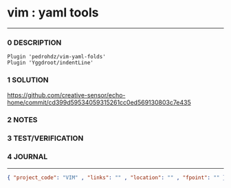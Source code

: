 # vim : yaml tools
--------------------------------
### 0 DESCRIPTION
```
Plugin 'pedrohdz/vim-yaml-folds'
Plugin 'Yggdroot/indentLine'
```

### 1 SOLUTION
https://github.com/creative-sensor/echo-home/commit/cd399d59534059315261cc0ed569130803c7e435

### 2 NOTES


### 3 TEST/VERIFICATION


### 4 JOURNAL



--------------------------------
```json
{ "project_code": "VIM" , "links": "" , "location": "" , "fpoint": "" }
```
